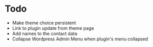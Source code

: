 # Todo
* Make theme choice persistent
* Link to plugin update from theme page
* Add names to the contact data
* Collapse Wordpress Admin Menu when plugin's menu collapsed
